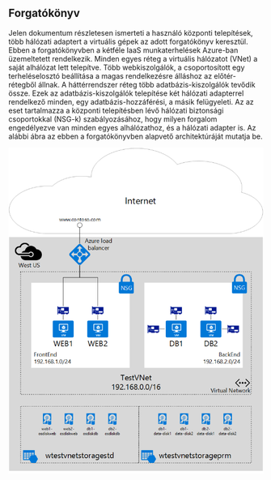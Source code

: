 ## <a name="scenario"></a>Forgatókönyv
Jelen dokumentum részletesen ismerteti a használó központi telepítések, több hálózati adaptert a virtuális gépek az adott forgatókönyv keresztül. Ebben a forgatókönyvben a kétféle IaaS munkaterhelések Azure-ban üzemeltetett rendelkezik. Minden egyes réteg a virtuális hálózatot (VNet) a saját alhálózat lett telepítve. Több webkiszolgálók, a csoportosított egy terheléselosztó beállítása a magas rendelkezésre álláshoz az előtér-rétegből állnak. A háttérrendszer réteg több adatbázis-kiszolgálók tevődik össze. Ezek az adatbázis-kiszolgálók telepítése két hálózati adapterrel rendelkező minden, egy adatbázis-hozzáférési, a másik felügyeleti. Az az eset tartalmazza a központi telepítésben lévő hálózati biztonsági csoportokkal (NSG-k) szabályozásához, hogy milyen forgalom engedélyezve van minden egyes alhálózathoz, és a hálózati adapter is. Az alábbi ábra az ebben a forgatókönyvben alapvető architektúráját mutatja be.  

![MultiNIC forgatókönyv](./media/virtual-network-deploy-multinic-scenario-include/Figure1.png)

